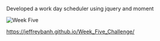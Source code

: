 Developed a work day scheduler using jquery and moment

![Week Five](https://user-images.githubusercontent.com/81596406/137613435-2cbc950b-d0f4-44ff-a41f-44fea5ff25c2.png)

https://jeffreybanh.github.io/Week_Five_Challenge/
